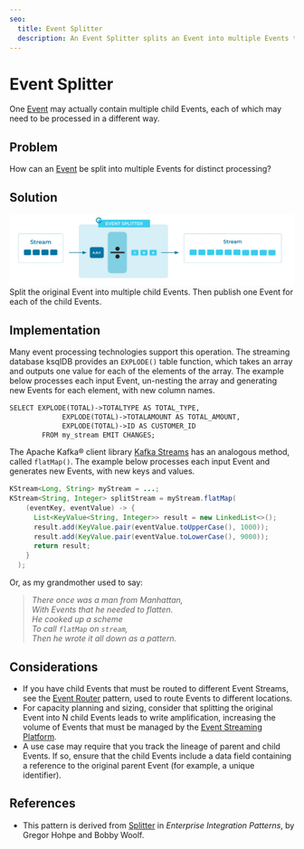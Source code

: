 ```yaml
---
seo:
  title: Event Splitter
  description: An Event Splitter splits an Event into multiple Events that can each be processed in different ways.
---
```


# Event Splitter
One [Event](../event/event.md) may actually contain multiple child Events, each of which may need to be processed in a different way.

## Problem
How can an [Event](../event/event.md) be split into multiple Events for distinct processing?

## Solution
![event-splitter](../img/event-splitter.svg)
Split the original Event into multiple child Events.
Then publish one Event for each of the child Events.

## Implementation
Many event processing technologies support this operation.
The streaming database ksqlDB provides an `EXPLODE()` table function, which takes an array and outputs one value for each of the elements of the array.
The example below processes each input Event, un-nesting the array and generating new Events for each element, with new column names.

```
SELECT EXPLODE(TOTAL)->TOTALTYPE AS TOTAL_TYPE,
             EXPLODE(TOTAL)->TOTALAMOUNT AS TOTAL_AMOUNT,
             EXPLODE(TOTAL)->ID AS CUSTOMER_ID
        FROM my_stream EMIT CHANGES;
```

The Apache Kafka&reg; client library [Kafka Streams](https://kafka.apache.org/documentation/streams/) has an analogous method, called `flatMap()`.
The example below processes each input Event and generates new Events, with new keys and values.

```java
KStream<Long, String> myStream = ...;
KStream<String, Integer> splitStream = myStream.flatMap(
    (eventKey, eventValue) -> {
      List<KeyValue<String, Integer>> result = new LinkedList<>();
      result.add(KeyValue.pair(eventValue.toUpperCase(), 1000));
      result.add(KeyValue.pair(eventValue.toLowerCase(), 9000));
      return result;
    }
  );
```

Or, as my grandmother used to say:

> _There once was a man from Manhattan,_  
> _With Events that he needed to flatten._  
> _He cooked up a scheme_  
> _To call `flatMap` on `stream`,_  
> _Then he wrote it all down as a pattern._

## Considerations
* If you have child Events that must be routed to different Event Streams, see the [Event Router](../event-processing/event-router.md) pattern, used to route Events to different locations.
* For capacity planning and sizing, consider that splitting the original Event into N child Events leads to write amplification, increasing the volume of Events that must be managed by the [Event Streaming Platform](../event-stream/event-streaming-platform.md).
* A use case may require that you track the lineage of parent and child Events. If so, ensure that the child Events include a data field containing a reference to the original parent Event (for example, a unique identifier).

## References
* This pattern is derived from [Splitter](https://www.enterpriseintegrationpatterns.com/patterns/messaging/Sequencer.html) in _Enterprise Integration Patterns_, by Gregor Hohpe and Bobby Woolf.
